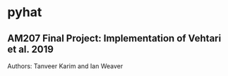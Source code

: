 # pyhat
## AM207 Final Project: Implementation of Vehtari et al. 2019
Authors: Tanveer Karim and Ian Weaver
